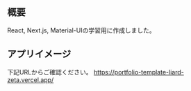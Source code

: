 ## 概要
React, Next.js, Material-UIの学習用に作成しました。

## アプリイメージ
下記URLからご確認ください。
https://portfolio-template-liard-zeta.vercel.app/
